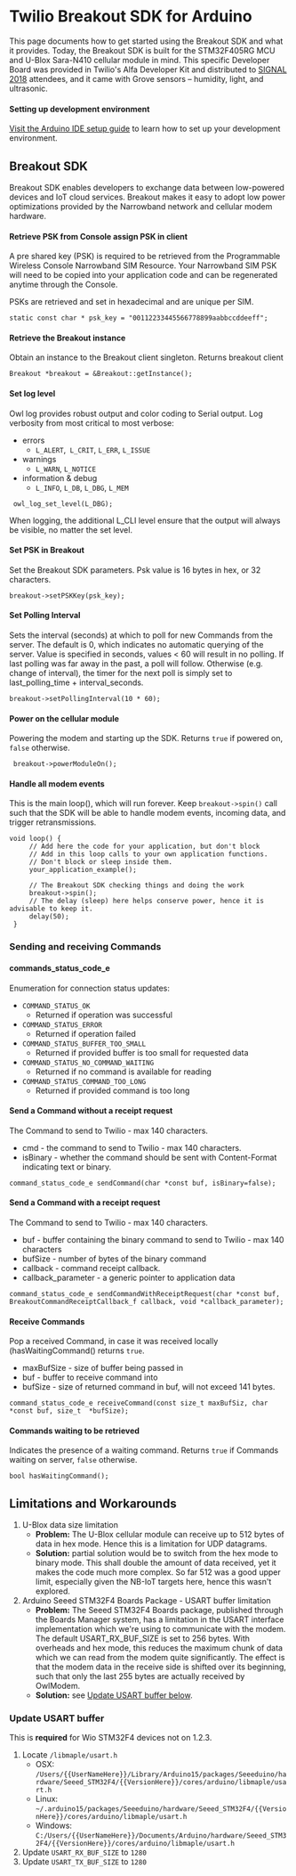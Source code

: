 
# Twilio Breakout SDK for Arduino
This page documents how to get started using the Breakout SDK and what it provides. Today, the Breakout SDK is built for the STM32F405RG MCU and U-Blox Sara-N410 cellular module in mind. This specific Developer Board was provided in Twilio's Alfa Developer Kit and distributed to [SIGNAL 2018](https://www.twilio.com/signal) attendees, and it came with Grove sensors – humidity, light, and ultrasonic.

#### Setting up development environment
[Visit the Arduino IDE setup guide](IDESETUP.md) to learn how to set up your development environment.

## Breakout SDK

Breakout SDK enables developers to exchange data between low-powered devices and IoT cloud services. Breakout makes it easy to adopt low power optimizations provided by the Narrowband network and cellular modem hardware.

#### Retrieve PSK from Console assign PSK in client
A pre shared key (PSK) is required to be retrieved from the Programmable Wireless Console Narrowband SIM Resource. Your Narrowband SIM PSK will need to be copied into your application code and can be regenerated anytime through the Console.

PSKs are retrieved and set in hexadecimal and are unique per SIM.
```
static const char * psk_key = "00112233445566778899aabbccddeeff";
```

#### Retrieve the Breakout instance
Obtain an instance to the Breakout client singleton.
Returns breakout client
```
Breakout *breakout = &Breakout::getInstance();
```

#### Set log level
Owl log provides robust output and color coding to Serial output. 
Log verbosity from most critical to most verbose:
* errors
	* `L_ALERT`,` L_CRIT`, `L_ERR`, `L_ISSUE`
* warnings
	* `L_WARN`, `L_NOTICE`
* information & debug
	* `L_INFO`, `L_DB`, `L_DBG`, `L_MEM`
```
 owl_log_set_level(L_DBG);
```
When logging, the additional L_CLI level ensure that the output will always be visible, no matter the set level.

#### Set PSK in Breakout
Set the Breakout SDK parameters.
Psk value is 16 bytes in hex, or 32 characters.
```
breakout->setPSKKey(psk_key);
```

#### Set Polling Interval
Sets the interval (seconds) at which to poll for new Commands from the server.
The default is 0, which indicates no automatic querying of the server. Value is specified in seconds, values < 60 will result in no polling. If last polling was far away in the past, a poll will follow. Otherwise (e.g. change of interval), the timer for the next poll is simply set to last_polling_time + interval_seconds.
```
breakout->setPollingInterval(10 * 60);
```
#### Power on the cellular module
Powering the modem and starting up the SDK.
Returns `true` if powered on, `false` otherwise.
```
 breakout->powerModuleOn();
```
 
#### Handle all modem events
This is the main loop(), which will run forever. Keep  `breakout->spin()` call such that the SDK will be able to handle modem events, incoming data, and trigger retransmissions.
```
void loop() {
	 // Add here the code for your application, but don't block
	 // Add in this loop calls to your own application functions. 
	 // Don't block or sleep inside them.
	 your_application_example();

	 // The Breakout SDK checking things and doing the work
	 breakout->spin();
	 // The delay (sleep) here helps conserve power, hence it is advisable to keep it.
	 delay(50);
 }
```
### Sending and receiving Commands
 
 #### commands_status_code_e
 Enumeration for connection status updates:
  * `COMMAND_STATUS_OK`
	  * Returned if operation was successful
  * `COMMAND_STATUS_ERROR`
	  * Returned if operation failed
  * `COMMAND_STATUS_BUFFER_TOO_SMALL`
	  * Returned if provided buffer is too small for requested data
  * `COMMAND_STATUS_NO_COMMAND_WAITING`
	  * Returned if no command is available for reading
  * `COMMAND_STATUS_COMMAND_TOO_LONG`
	  * Returned if provided command is too long

####  Send a Command without a receipt request
The Command to send to Twilio - max 140 characters.

* cmd - the command to send to Twilio - max 140 characters.
* isBinary - whether the command should be sent with Content-Format indicating text or binary.
```
command_status_code_e sendCommand(char *const buf, isBinary=false);
```
#### Send a Command with a receipt request
The Command to send to Twilio - max 140 characters.
* buf - buffer containing the binary command to send to Twilio - max 140 characters
* bufSize - number of bytes of the binary command
* callback - command receipt callback.
* callback_parameter - a generic pointer to application data
```
command_status_code_e sendCommandWithReceiptRequest(char *const buf, BreakoutCommandReceiptCallback_f callback, void *callback_parameter);
```

#### Receive Commands
Pop a received Command, in case it was received locally (hasWaitingCommand() returns `true`.
   * maxBufSize - size of buffer being passed in
   * buf - buffer to receive command into
   * bufSize - size of returned command in buf, will not exceed 141 bytes.
```
command_status_code_e receiveCommand(const size_t maxBufSiz, char  *const buf, size_t  *bufSize);
```
#### Commands waiting to be retrieved
Indicates the presence of a waiting command.
Returns `true` if Commands waiting on server, `false` otherwise.
```
bool hasWaitingCommand();
```

## Limitations and Workarounds

1. U-Blox data size limitation
    *  **Problem:** The U-Blox cellular module can receive up to 512 bytes of data in hex mode. Hence this is a limitation for UDP datagrams.
    *  **Solution:** partial solution would be to switch from the hex mode to binary mode. This shall double the amount of data received, yet it makes the code much more complex. So far 512 was a good upper limit, especially given the NB-IoT targets here, hence this wasn't explored.
2. Arduino Seeed STM32F4 Boards Package - USART buffer limitation
    *  **Problem:** The Seeed STM32F4 Boards package, published through the Boards Manager system, has a limitation in the USART interface implementation which we're using to communicate with the modem. The default USART_RX_BUF_SIZE is set to 256 bytes. With overheads and hex mode, this reduces the maximum chunk of data which we can read from the modem quite significantly. The effect is that the modem data in the receive side is shifted over its beginning, such that only the last 255 bytes are actually received by OwlModem.
    *  **Solution:** see [Update USART buffer below](#Update0USART-buffer).

### Update USART buffer

This is **required** for Wio STM32F4 devices not on 1.2.3.
1. Locate ``/libmaple/usart.h``
    * OSX:  ``/Users/{{UserNameHere}}/Library/Arduino15/packages/Seeeduino/hardware/Seeed_STM32F4/{{VersionHere}}/cores/arduino/libmaple/usart.h``
    * Linux:
    ``~/.arduino15/packages/Seeeduino/hardware/Seeed_STM32F4/{{VersionHere}}/cores/arduino/libmaple/usart.h``
    * Windows:  ``C:/Users/{{UserNameHere}}/Documents/Arduino/hardware/Seeed_STM32F4/{{VersionHere}}/cores/arduino/libmaple/usart.h``
2. Update ``USART_RX_BUF_SIZE`` to ``1280``
3. Update ``USART_TX_BUF_SIZE`` to ``1280``